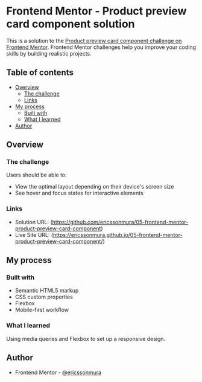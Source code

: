 # Frontend Mentor - Product preview card component solution

This is a solution to the [Product preview card component challenge on Frontend Mentor](https://www.frontendmentor.io/challenges/product-preview-card-component-GO7UmttRfa). Frontend Mentor challenges help you improve your coding skills by building realistic projects. 

## Table of contents

- [Overview](#overview)
  - [The challenge](#the-challenge)
  - [Links](#links)
- [My process](#my-process)
  - [Built with](#built-with)
  - [What I learned](#what-i-learned)
- [Author](#author)

## Overview

### The challenge

Users should be able to:

- View the optimal layout depending on their device's screen size
- See hover and focus states for interactive elements

### Links

- Solution URL: (https://github.com/ericssonmura/05-frontend-mentor-product-preview-card-component)
- Live Site URL: (https://ericssonmura.github.io/05-frontend-mentor-product-preview-card-component/)

## My process

### Built with

- Semantic HTML5 markup
- CSS custom properties
- Flexbox
- Mobile-first workflow

### What I learned

Using media queries and Flexbox to set up a responsive design.

## Author

- Frontend Mentor - [@ericssonmura](https://www.frontendmentor.io/profile/ericssonmura)





